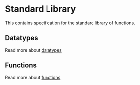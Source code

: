 # Standard Library

This contains specification for the standard library of functions.

## Datatypes

Read more about [datatypes](./datatypes.md)

## Functions

Read more about [functions](./functions.md)
